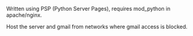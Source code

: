 Written using PSP (Python Server Pages), requires mod_python in apache/nginx.

Host the server and gmail from networks where gmail access is blocked.
